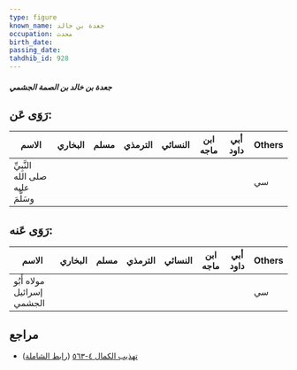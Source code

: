 ```yaml
---
type: figure
known_name: جعدة بن خالد
occupation: محدث
birth_date:
passing_date:
tahdhib_id: 928
---
```

##### جعدة بن خالد بن الصمة الجشمي

## رَوَى عَن:
| الاسم                             | البخاري | مسلم | الترمذي | النسائي | ابن ماجه | أبي داود | Others |
| --------------------------------- | ------- | ---- | ------- | ------- | -------- | -------- | ------ |
| النَّبِيِّ صلى الله عليه وسَلَّمَ |         |      |         |         |          |          | سي     |
## رَوَى عَنه:
| الاسم                      | البخاري | مسلم | الترمذي | النسائي | ابن ماجه | أبي داود | Others |
| -------------------------- | ------- | ---- | ------- | ------- | -------- | -------- | ------ |
| مولاه أَبُو إسرائيل الجشمي |         |      |         |         |          |          | سي     |
## مراجع
- [تهذيب الكمال ٤-٥٦٣](obsidian://open?vault=Tahdhib-al-Kamal&file=Figures/٩٢٨-جعدة%20بن%20خالد%20بن%20الصمة%20الجشمي) ([رابط الشاملة](https://shamela.ws/book/3722/2077))